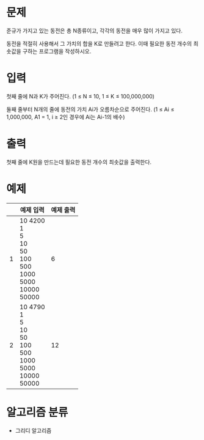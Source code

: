 # 문제
준규가 가지고 있는 동전은 총 N종류이고, 각각의 동전을 매우 많이 가지고 있다.

동전을 적절히 사용해서 그 가치의 합을 K로 만들려고 한다. 이때 필요한 동전 개수의 최솟값을 구하는 프로그램을 작성하시오.

# 입력
첫째 줄에 N과 K가 주어진다. (1 ≤ N ≤ 10, 1 ≤ K ≤ 100,000,000)

둘째 줄부터 N개의 줄에 동전의 가치 Ai가 오름차순으로 주어진다. (1 ≤ Ai ≤ 1,000,000, A1 = 1, i ≥ 2인 경우에 Ai는 Ai-1의 배수)

# 출력
첫째 줄에 K원을 만드는데 필요한 동전 개수의 최솟값을 출력한다.

# 예제
||예제 입력|예제 출력|
|---|---|---|
|1|10 4200<br>1<br>5<br>10<br>50<br>100<br>500<br>1000<br>5000<br>10000<br>50000|6|
|2|10 4790<br>1<br>5<br>10<br>50<br>100<br>500<br>1000<br>5000<br>10000<br>50000|12|

# 알고리즘 분류
- 그리디 알고리즘 
